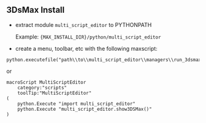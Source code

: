 ## 3DsMax Install
  - extract module `multi_script_editor` to PYTHONPATH

    Example: `{MAX_INSTALL_DIR}/python/multi_script_editor`
  - create a menu, toolbar, etc with the following maxscript:

```maxscript
python.executefile("path\\to\\multi_script_editor\\managers\\run_3dsmax.py")
```
or
```
macroScript MultiScriptEditor
	category:"scripts"
	toolTip:"MultiScriptEditor"
(
	python.Execute "import multi_script_editor"
	python.Execute "multi_script_editor.show3DSMax()"
)

```